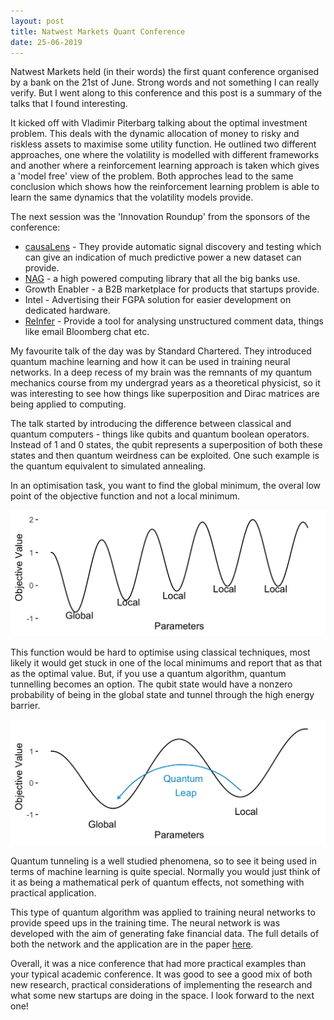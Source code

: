 ```yaml
---
layout: post
title: Natwest Markets Quant Conference
date: 25-06-2019
---
```


Natwest Markets held (in their words) the first quant conference organised by a bank on the 21st of June. Strong words and not something I can really verify. But I went along to this conference and this post is a summary of the talks that I found interesting.

It kicked off with Vladimir Piterbarg talking about the optimal investment problem. This deals with the dynamic allocation of money to risky and riskless assets to maximise some utility function. He outlined two different approaches, one where the volatility is modelled with different frameworks and another where a reinforcement learning approach is taken which gives a 'model free' view of the problem. Both approches lead to the same conclusion which shows how the reinforcement learning problem is able to learn the same dynamics that the volatility models provide.

The next session was the 'Innovation Roundup' from the sponsors of the conference:

* [causaLens](https://www.causalens.com/) - They provide automatic signal discovery and testing which can give an indication of much predictive power a new dataset can provide.
* [NAG](https://www.nag.co.uk/) - a high powered computing library that all the big banks use.
* Growth  Enabler - a B2B marketplace for products that startups provide.
* Intel - Advertising their FGPA solution for easier development on dedicated hardware.
* [ReInfer](https://reinfer.io/) - Provide a tool for analysing unstructured comment data, things like email Bloomberg chat etc.

My favourite talk of the day was by Standard Chartered. They introduced quantum machine learning and how it can be used in training neural networks. In a deep recess of my brain was the remnants of my quantum mechanics course from my undergrad years as a theoretical physicist, so it was interesting to see how things like superposition and Dirac matrices are being applied to computing.

The talk started by introducing the difference between classical and quantum computers - things like qubits and quantum boolean operators. Instead of 1 and 0 states, the qubit represents a superposition of both these states and then quantum weirdness can be exploited. One such example is the quantum equivalent to simulated annealing. 

In an optimisation task, you want to find the global minimum, the overal low point of the objective function and not a local minimum.

![](/assets/natwest/quantPlot1.png)

This function would be hard to optimise using classical techniques, most likely it would get stuck in one of the local minimums and report that as that as the optimal value. But, if you use a quantum algorithm, quantum tunnelling becomes an option. The qubit state would have a nonzero probability of being in the global state and tunnel through the high energy barrier. 

![](/assets/natwest/quantPlot2.png)

Quantum tunneling is a well studied phenomena, so to see it being used in terms of machine learning is quite special. Normally you would just think of it as being a mathematical perk of quantum effects, not something with practical application.

This type of quantum algorithm was applied to training neural networks to provide speed ups in the training time. The neural network is was developed with the aim of generating fake financial data. The full details of both the network and the application are in the paper [here](https://papers.ssrn.com/sol3/papers.cfm?abstract_id=3384948).

Overall, it was a nice conference that had more practical examples than your typical academic conference. It was good to see a good mix of both new research, practical considerations of implementing the research and what some new startups are doing in the space. I look forward to the next one! 
